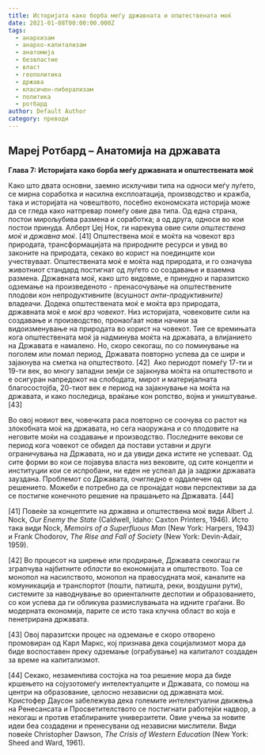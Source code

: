 ```yaml
---
title: Историјата како борба меѓу државната и општествената моќ
date: 2021-01-08T00:00:00.000Z
tags:
  - анархизам
  - анархо-капитализам
  - анатомија
  - безвластие
  - власт
  - геополитика
  - држава
  - класичен-либерализам
  - политика
  - ротбард
author: Default Author
category: преводи
---
```


## **Мaреј Ротбард – Анатомија на државата**

**Глава 7:** **Историјата како борба меѓу државната и општествената моќ**

Како што двата основни, заемно исклучиви типа на односи меѓу луѓето, се мирна соработка и насилна експлоатација, производство и кражба, така и историјата на човештвото, посебно економската историја може да се гледа како натпревар помеѓу овие два типа. Од една страна, постои мирољубива размена и соработка; а од друга, односи во кои постои принуда. Алберт Џеј Нок, ги нарекува овие сили _општествена моќ_ и _државна моќ_. \[41\] Општествена моќ е моќта на човекот врз природата, трансформацијата на природните ресурси и увид во законите на природата, секако во корист на поединците кои учествуваат. Општествената моќ е моќта над природата, и го означува животниот стандард постигнат од луѓето со создавање и взаемна размена. Државната моќ, како што видовме, е принудно и паразитско одземање на произведеното - пренасочување на општествените плодови кон непродуктивните (всушност _анти-продуктивните)_ владеачи. Додека општествената моќ е моќта врз природата, државната моќ е _моќ врз човекот_. Низ историјата, човековите сили на создавање и производство, пронаоѓаат нови начини за видоизменување на природата во корист на човекот. Тие се времињата кога општествената моќ ja надминува моќта на државата, а влијанието на Државата е намалено. Но, скоро секогаш, по со поминување на поголем или помал период, Државата повторно успева да се шири и зајакнува на сметка на општеството. \[42\]  Ако периодот помеѓу 17-ти и 19-ти век, во многу западни земји се зајакнува моќта на општеството и е осигуран напредокот на слободата, мирот и материјалната благосостојба, 20-тиот век е период на зајакнување на моќта на државата, и како последица, враќање кон ропство, војна и уништување. \[43\]

Во овој новиот век, човечката раса повторно се соочува со растот на злокобната моќ на државата, но сега наоружана и со плодовите на неговите моќи на создавање и производство. Последните векови се период кога човекот се обидел да постави уставни и други ограничувања на Државата, но и да увиди дека истите не успеваат. Од сите форми во кои се појавува власта низ вековите, од сите концепти и институции кои се испробани, ни еден не успеал да ја задржи државата зауздана. Проблемот со Државата, очигледно е оддалечен од решението. Можеби е потребно да се пронајдат нови перспективи за да се постигне конечното решение на прашањето на Државата. \[44\]

\[41\] Повеќе за концептите на државна и општествена моќ види Albert J. Nock, _Our Enemy the State_ (Caldwell, Idaho: Caxton Printers, 1946). Исто така види Nock, _Memoirs of a Superfluous Man_ (New York: Harpers, 1943) и Frank Chodorov, _The Rise and Fall of Society_ (New York: Devin-Adair, 1959).

\[42\] Во процесот на ширење или продирање, Државата секогаш ги зграпчува најбитните _области_ во економијата и општеството. Тоа се монопол на насилството, монопол на правосудната моќ, каналите на комуникација и транспортот (пошти, патишта, реки, воздушни рути), системите за наводнување во ориенталните деспотии и образованието, со кои успева да ги обликува размислувањата на идните граѓани. Во модерната економија, парите се исто така клучна област во која е пенетрирана државата.

\[43\] Овој паразитски процес на одземање е скоро отворено промовиран од Карл Маркс, кој признава дека социјализмот мора да биде воспоставен преку одземање (ограбување) на капиталот создаден за време на капитализмот.

\[44\] Секако, незаменлива состојка на тоа решение мора да биде кршењето на сојузотомеѓу интелектуалците и Државата, со помош на центри на образование, целосно независни од државната моќ. Кристофер Даусон забележува дека големите интелектуални движења на Ренесансата и Просветителството се постигнати работејќи надвор, а некогаш и против етаблираните универзитети. Овие учења за новите идеи беа создадени и пренесувани од независни мислители. Види повеќе Christopher Dawson, _The Crisis of Western Education_ (New York: Sheed and Ward, 1961).
